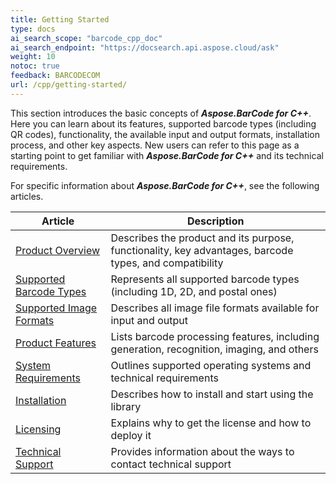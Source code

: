 ```yaml
---
title: Getting Started
type: docs
ai_search_scope: "barcode_cpp_doc"
ai_search_endpoint: "https://docsearch.api.aspose.cloud/ask"
weight: 10
notoc: true
feedback: BARCODECOM
url: /cpp/getting-started/
---
```


This section introduces the basic concepts of ***Aspose.BarCode for C++***. Here you can learn about its features, supported barcode types (including QR codes), functionality, the available input and output formats, installation process, and other key aspects. New users can refer to this page as a starting point to get familiar with ***Aspose.BarCode for C++*** and its technical requirements.   

For specific information about ***Aspose.BarCode for C++***, see the following articles.
  
|Article|Description|
|-------|-----------|
|[Product Overview](/barcode/cpp/product-overview/)|Describes the product and its purpose, functionality, key advantages, barcode types, and compatibility|
|[Supported Barcode Types](/barcode/cpp/barcode-types/)|Represents all supported barcode types (including 1D, 2D, and postal ones)|
|[Supported Image Formats](/barcode/cpp/image-formats/)|Describes all image file formats available for input and output|
|[Product Features](/barcode/cpp/product-features/)|Lists barcode processing features, including generation, recognition, imaging, and others|
|[System Requirements](/barcode/cpp/system-requirements/)|Outlines supported operating systems and technical requirements|
|[Installation](/barcode/cpp/installation/)|Describes how to install and start using the library|
|[Licensing](/barcode/cpp/licensing/)|Explains why to get the license and how to deploy it|
|[Technical Support](/barcode/cpp/technical-support/)|Provides information about the ways to contact technical support|

